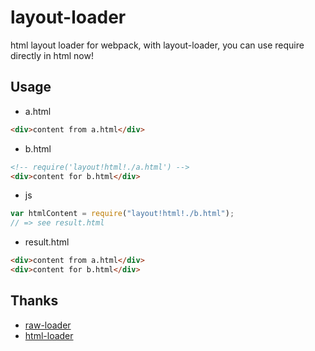 # layout-loader
html layout loader for webpack, with layout-loader, you can use require directly in html now!

## Usage

- a.html

```html
<div>content from a.html</div>

```

- b.html

```html
<!-- require('layout!html!./a.html') -->
<div>content for b.html</div>

```

- js

``` javascript
var htmlContent = require("layout!html!./b.html");
// => see result.html
```

- result.html

```html
<div>content from a.html</div>
<div>content for b.html</div>
```

## Thanks
- [raw-loader](https://github.com/webpack/raw-loader)
- [html-loader](https://github.com/webpack/html-loader)